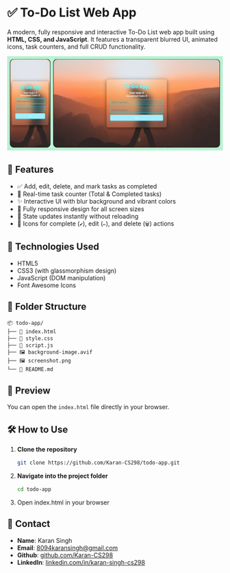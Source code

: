 # ✅ To-Do List Web App

A modern, fully responsive and interactive To-Do List web app built using **HTML, CSS, and JavaScript**. It features a transparent blurred UI, animated icons, task counters, and full CRUD functionality.

![Screenshot](screenshot.png)

## 🚀 Features

- ✅ Add, edit, delete, and mark tasks as completed
- 🎯 Real-time task counter (Total & Completed tasks)
- ✨ Interactive UI with blur background and vibrant colors
- 📱 Fully responsive design for all screen sizes
- 🔁 State updates instantly without reloading
- 🎨 Icons for complete (`✔️`), edit (`✏️`), and delete (`🗑️`) actions

## 🔧 Technologies Used

- HTML5
- CSS3 (with glassmorphism design)
- JavaScript (DOM manipulation)
- Font Awesome Icons

## 📁 Folder Structure

```plaintext
📦 todo-app/
├── 📄 index.html
├── 📄 style.css
├── 📄 script.js
├── 🖼️ background-image.avif
├── 🖼️ screenshot.png
└── 📄 README.md
```

## 📸 Preview

You can open the `index.html` file directly in your browser.

## 🛠️ How to Use

1. **Clone the repository**
   ```bash
   git clone https://github.com/Karan-CS298/todo-app.git

2. **Navigate into the project folder**
   ```bash
   cd todo-app

3. Open index.html in your browser

## 💬 Contact
- **Name**: Karan Singh
- **Email**: 8094karansingh@gmail.com
- **Github**: [github.com/Karan-CS298](https://github.com/Karan-CS298)
- **LinkedIn**: [linkedin.com/in/karan-singh-cs298](https://linkedin.com/in/karan-singh-cs298)

